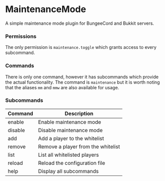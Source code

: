 MaintenanceMode
===============

A simple maintenance mode plugin for BungeeCord and Bukkit servers.

### Permissions
The only permission is `maintenance.toggle` which grants access to every subcommand.

### Commands

There is only one command, however it has subcommands which provide the actual functionality. 
The command is `maintenance` but it is worth noting that the aliases `mm` and `mmw` are also available for usage.

### Subcommands

|Command|Description|
|-------|-----------|
|enable|Enable maintenance mode|
|disable|Disable maintenance mode|
|add|Add a player to the whitelist|
|remove|Remove a player from the whitelist|
|list|List all whitelisted players|
|reload|Reload the configuration file|
|help|Display all subcommands|
